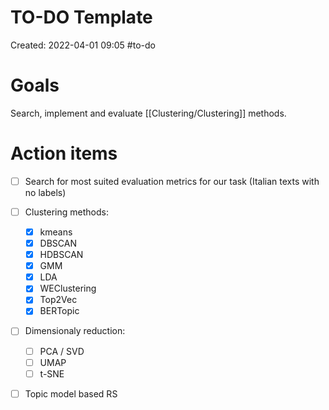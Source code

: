 # TO-DO Template
Created: 2022-04-01 09:05
#to-do 

# Goals
Search, implement and evaluate [[Clustering/Clustering]] methods.
# Action items
- [ ] Search for most suited evaluation metrics for our task (Italian texts with no labels)
- [ ] Clustering methods:
	- [x] kmeans
	- [x] DBSCAN
	- [x] HDBSCAN
	- [x] GMM
	- [x] LDA
	- [x] WEClustering
	- [x] Top2Vec
	- [x] BERTopic
- [ ] Dimensionaly reduction:
	- [ ] PCA / SVD
	- [ ] UMAP
	- [ ] t-SNE
- [ ] Topic model based RS

